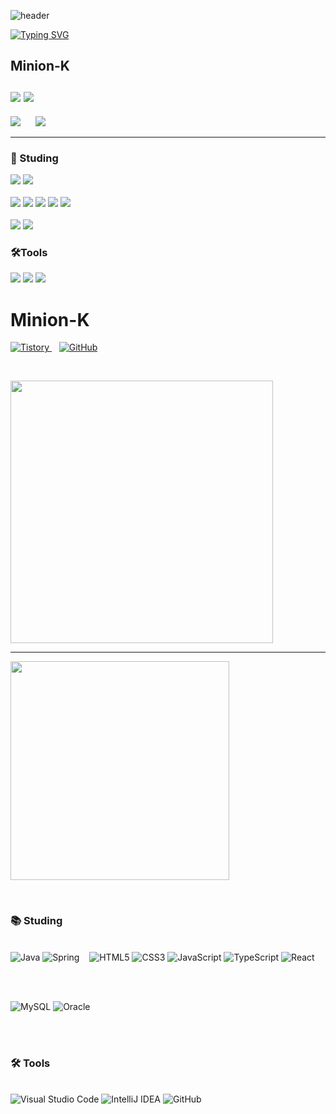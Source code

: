 ![header](https://capsule-render.vercel.app/api?type=speech&color=gradient&customColorList=15&height=200&section=header&text=Minion's%20Github&fontSize=50&animation=twinkling&fontAlign=71&fontAlignY=40)

[![Typing SVG](https://readme-typing-svg.demolab.com?font=Fira+Code&weight=500&pause=1000&color=F7789B&vCenter=true&width=435&lines=Welcome+Minion's+Github!%E2%AD%90)](https://git.io/typing-svg)

## Minion-K <br><br> <a href="https://minion-g.tistory.com/"><img src="https://img.shields.io/badge/tistory-eb531f?style=for-the-badge&logo=tistory&logoColor=white"/></a> <a href="https://github.com/minion-K"><img src="https://img.shields.io/badge/github-%23181717.svg?&style=for-the-badge&logo=github&logoColor=white" /></a>

<p>
  <img src="https://github-readme-stats.vercel.app/api/top-langs/?username=minion-K"/>
  &nbsp;&nbsp;&nbsp;&nbsp;
  <img src="https://github-readme-stats.vercel.app/api?username=minion-K&show_icons=true&theme=radical"/>
</p>






<hr>


### 📖 Studing</h2> 
<img src="https://img.shields.io/badge/java-%23007396.svg?&style=for-the-badge&logo=java&logoColor=white" /> <img src="https://img.shields.io/badge/spring-%236DB33F.svg?&style=for-the-badge&logo=spring&logoColor=white" />
<br>
<br>
<img src="https://img.shields.io/badge/html5-%23E34F26.svg?&style=for-the-badge&logo=html5&logoColor=white" />
<img src="https://img.shields.io/badge/css3-%231572B6.svg?&style=for-the-badge&logo=css3&logoColor=white" />
<img src="https://img.shields.io/badge/javascript-%23F7DF1E.svg?&style=for-the-badge&logo=javascript&logoColor=black" />
<img src="https://img.shields.io/badge/typescript-%233178C6.svg?&style=for-the-badge&logo=typescript&logoColor=white" />
<img src="https://img.shields.io/badge/react-%2361DAFB.svg?&style=for-the-badge&logo=react&logoColor=black" />
<br>
<br>
<img src="https://img.shields.io/badge/mysql-%234479A1.svg?&style=for-the-badge&logo=mysql&logoColor=white" />
<img src="https://img.shields.io/badge/oracle-%23F80000.svg?&style=for-the-badge&logo=oracle&logoColor=white" />
  



### 🛠️Tools
<img src="https://img.shields.io/badge/visual%20studio%20code-%23007ACC.svg?&style=for-the-badge&logo=visual%20studio%20code&logoColor=white" /> <img src="https://img.shields.io/badge/intellij%20idea-%23000000.svg?&style=for-the-badge&logo=intellij%20idea&logoColor=white" />
<img src="https://img.shields.io/badge/github-%23181717.svg?&style=for-the-badge&logo=github&logoColor=white" />


# Minion-K

<p>
  <a href="https://minion-k.tistory.com/">
    <img src="https://img.shields.io/badge/TISTORY-FF5722?style=flat&logo=tistory&logoColor=white" alt="Tistory"/>
  </a>
  &nbsp;&nbsp;
  <a href="https://github.com/minion-K">
    <img src="https://img.shields.io/badge/GITHUB-181717?style=flat&logo=github&logoColor=white" alt="GitHub"/>
  </a>

  <!-- 좌측 링크와 stats 사이 공간을 벌리기 위한 빈 공간 -->
  &nbsp;&nbsp;&nbsp;&nbsp;&nbsp;&nbsp;&nbsp;&nbsp;&nbsp;&nbsp;

  <img src="https://github-readme-stats.vercel.app/api?username=minion-K&show_icons=true&theme=radical&hide_border=true" width="420" />
</p>

---

<p>
  <!-- Most Used Languages -->
  <img src="https://github-readme-stats.vercel.app/api/top-langs/?username=minion-K&layout=compact&langs_count=8&hide_border=true" width="350" style="vertical-align:top" />
  
  <!-- 좌우 간격 -->
  &nbsp;&nbsp;&nbsp;&nbsp;&nbsp;&nbsp;&nbsp;&nbsp;&nbsp;&nbsp;

  <!-- Studing 및 Tools 섹션을 하나의 블록으로 묶기 -->
  <span>

  ### 📚 Studing

  <br/>

  <img alt="Java" src="https://img.shields.io/badge/Java-007396?style=flat&logo=java&logoColor=white"/>
  <img alt="Spring" src="https://img.shields.io/badge/Spring-6DB33F?style=flat&logo=spring&logoColor=white"/>
  &nbsp;&nbsp;
  <img alt="HTML5" src="https://img.shields.io/badge/HTML5-E34F26?style=flat&logo=html5&logoColor=white"/>
  <img alt="CSS3" src="https://img.shields.io/badge/CSS3-1572B6?style=flat&logo=css3&logoColor=white"/>
  <img alt="JavaScript" src="https://img.shields.io/badge/JavaScript-F7DF1E?style=flat&logo=javascript&logoColor=black"/>
  <img alt="TypeScript" src="https://img.shields.io/badge/TypeScript-3178C6?style=flat&logo=typescript&logoColor=white"/>
  <img alt="React" src="https://img.shields.io/badge/React-61DAFB?style=flat&logo=react&logoColor=black"/>

  <br/><br/>

  <img alt="MySQL" src="https://img.shields.io/badge/MySQL-4479A1?style=flat&logo=mysql&logoColor=white"/>
  <img alt="Oracle" src="https://img.shields.io/badge/Oracle-F80000?style=flat&logo=oracle&logoColor=white"/>

  <br/><br/>

  ### 🛠 Tools

  <br/>

  <img alt="Visual Studio Code" src="https://img.shields.io/badge/Visual_Studio_Code-0078D7?style=flat&logo=visual-studio-code&logoColor=white"/>
  <img alt="IntelliJ IDEA" src="https://img.shields.io/badge/IntelliJ_IDEA-000000?style=flat&logo=intellij-idea&logoColor=white"/>
  <img alt="GitHub" src="https://img.shields.io/badge/GitHub-181717?style=flat&logo=github&logoColor=white"/>

  </span>
</p>
<!--
**minion-K/minion-K** is a ✨ _special_ ✨ repository because its `README.md` (this file) appears on your GitHub profile.

Here are some ideas to get you started:

- 🔭 I’m currently working on ...
- 🌱 I’m currently learning ...
- 👯 I’m looking to collaborate on ...
- 🤔 I’m looking for help with ...
- 💬 Ask me about ...
- 📫 How to reach me: ...
- 😄 Pronouns: ...
- ⚡ Fun fact: ...
-->
